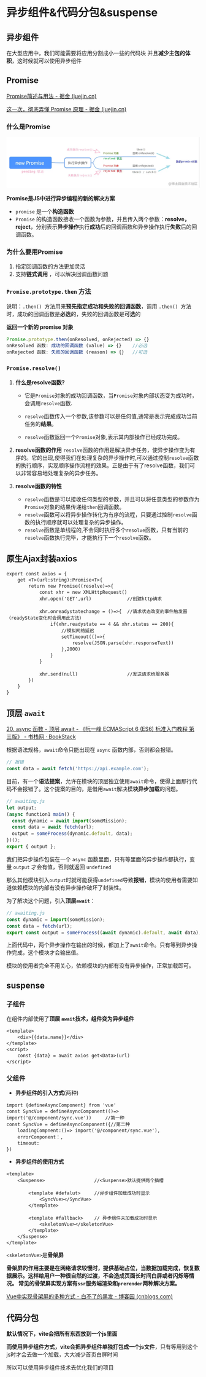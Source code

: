 # 异步组件&代码分包&suspense

## 异步组件

在大型应用中，我们可能需要将应用分割成小一些的代码块 并且**减少主包的体积**，这时候就可以使用异步组件



## Promise

[Promise简述与用法 - 掘金 (juejin.cn)](https://juejin.cn/post/7067851523035758600)

[这一次，彻底弄懂 Promise 原理 - 掘金 (juejin.cn)](https://juejin.cn/post/6844904063570542599)

### 什么是Promise

![Snipaste_2021-09-27_14-59-26.png](../public/images/vue3/7ed2bfd4981743da989f2ce8a89ff7catplv-k3u1fbpfcp-zoom-in-crop-mark4536000.webp)

**Promise是JS中进行异步编程的新的解决方案**

- `promise` 是一个**构造函数**
- `Promise` 的构造函数接收一个函数为参数，并且传入两个参数：**resolve，reject**，分别表示**异步操作**执行**成功**后的回调函数和异步操作执行**失败**后的回调函数。

### 为什么要用Promise

1. 指定回调函数的方法更加灵活
2. 支持**链式调用** ，可以解决回调函数问题

### `Promise.prototype.then` 方法

说明：`.then() `方法用来**预先指定成功和失败的回调函数**，调用 `.then() `方法时，成功的回调函数是**必选**的，失败的回调函数是**可选**的

**返回一个新的 promise 对象**

```javascript
Promise.prototype.then(onResolved, onRejected) => {}
onResolved 函数: 成功的回调函数 (value) => {} 	//必选
onRejected 函数: 失败的回调函数 (reason) => {} 	//可选
```

### `Promise.resolve()`

1. **什么是resolve函数?**

   - 它是`Promise`对象的成功回调函数，当`Promise`对象内部状态变为成功时，会调用`resolve`函数.

   - `resolve`函数传入一个参数,该参数可以是任何值,通常是表示完成成功当前任务的**结果**。
   - `resolve`函数返回一个`Promise`对象,表示其内部操作已经成功完成。

2. **resolve函数的作用**
   `resolve`函数的作用是解决异步任务，使异步操作变为有序的。它的出现,使得我们在处理复杂的异步操作时,可以通过控制`resolve`函数的执行顺序，实现顺序操作流程的效果。正是由于有了resolve函数，我们可以非常容易地处理复杂的异步任务。
3. **resolve函数的特性**
   - `resolve`函数是可以接收任何类型的参数，并且可以将任意类型的参数作为`Promise`对象的结果传递给`then`回调函数。
   - `resolve`函数可以将异步操作转化为有序的流程，只要通过控制`resolve`函数的执行顺序就可以处理复杂的异步操作。
   - `resolve`函数是单线程的,不会同时执行多个`resolve`函数，只有当前的`resolve`函数执行完毕，才能执行下一个`resolve`函数。



## 原生Ajax封装axios

```tsx
export const axios = {
	get <T>(url:string):Promise<T>{
        return new Promise((resolve)=>{
            const xhr = new XMLHttpRequest()
            xhr.open('GET',url)				//创建http请求
            
            xhr.onreadystatechange = ()=>{	//请求状态改变的事件触发器（readyState变化时会调用此方法）
                if(xhr.readystate == 4 && xhr.status == 200){
                    //模拟网络延迟
                    setTimeout(()=>{		
                        resolve(JSON.parse(xhr.responseText))
                    },2000)
                }
            }
            
            xhr.send(null)					//发送请求给服务器
        })
    }
}
```



## 顶层 `await`

[20. async 函数 - 顶层 await - 《阮一峰 ECMAScript 6 (ES6) 标准入门教程 第三版》 - 书栈网 · BookStack](https://www.bookstack.cn/read/es6-3rd/spilt.7.docs-async.md)

根据语法规格，`await`命令只能出现在 `async` 函数内部，否则都会报错。

```js
// 报错
const data = await fetch('https://api.example.com');
```

目前，有一个**语法提案**，允许在模块的顶层独立使用`await`命令，使得上面那行代码不会报错了。这个提案的目的，是借用`await`解决模**块异步加载**的问题。

```js
// awaiting.js
let output;
(async function1 main() {
  const dynamic = await import(someMission);
  const data = await fetch(url);
  output = someProcess(dynamic.default, data);
})();
export { output };
```

我们把异步操作包装在一个 `async` 函数里面，只有等里面的异步操作都执行，变量 `output` 才会有值，否则就返回  `undefined`

那么其他模块引入`output`时就可能获得`undefined`导致**报错**，模块的使用者需要知道依赖模块的内部有没有异步操作破坏了封装性。

为了解决这个问题，引入**顶层`await`**：

```js
// awaiting.js
const dynamic = import(someMission);
const data = fetch(url);
export const output = someProcess((await dynamic).default, await data);
```

上面代码中，两个异步操作在输出的时候，都加上了`await`命令。只有等到异步操作完成，这个模块才会输出值。

模块的使用者完全不用关心，依赖模块的内部有没有异步操作，正常加载即可。



## suspense

### 子组件

在组件内部使用了**顶层 `await`**技术，组件变为**异步组件**

```vue
<template>
    <div>{{data.name}}</div>
</template>
<script>
    const {data} = await axios get<Data>(url)
</script>
```

### 父组件

- **异步组件的引入方式**(两种)

```tsx
import {defineAsyncComponent} from 'vue'
const SyncVue = defineAsyncComponent(()=> 	import('@/component/sync.vue'))		//第一种
const SyncVue = defineAsyncComponent({//第二种
    loadingCompnent:()=> import('@/component/sync.vue'),
    errorComponent：,
    timeout:
})
```

- **异步组件的使用方式**

```vue
<template>
	<Suspense>					//<Suspense>默认提供两个插槽
        
        <template #defalut>		//异步组件加载成功时显示
            <SyncVue></SyncVue>	
		</template>

        <template #fallback>	// 异步组件未加载成功时显示
			<skeletonVue></skeletonVue>
		</template>
    </Suspense>
</template>
```

`<skeletonVue>`是**骨架屏**

**骨架屏的作用主要是在网络请求较慢时，提供基础占位，当数据加载完成，恢复数据展示。这样给用户一种很自然的过渡，不会造成页面长时间白屏或者闪烁等情况。 常见的骨架屏实现方案有`ssr`服务端渲染和`prerender`两种解决方案。**

[Vue中实现骨架屏的多种方式 - 白不了的黑发 - 博客园 (cnblogs.com)](https://www.cnblogs.com/bbldhf/p/14091594.html)



## 代码分包

**默认情况下，vite会把所有东西放到一个js里面**

**而使用异步组件方式，vite会把异步组件单独打包成一个js文件**，只有等用到这个js时才会去做一个加载，大大减少首页白屏时间

所以可以使用异步组件技术去优化我们的项目


